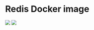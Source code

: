 # Redis Docker image

[![](https://images.microbadger.com/badges/version/fballiano/redis-volatile.svg)](http://microbadger.com/images/fballiano/redis-volatile)
[![](https://images.microbadger.com/badges/image/fballiano/redis-volatile.svg)](http://microbadger.com/images/fballiano/redis-volatile)
